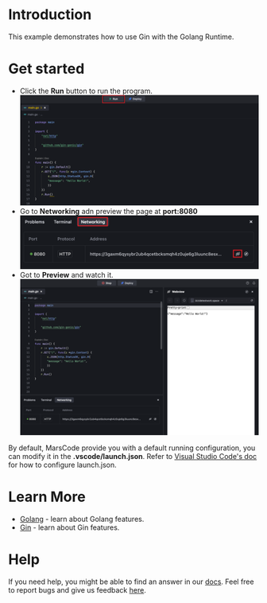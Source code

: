 # Introduction

This example demonstrates how to use Gin with the Golang Runtime.

# Get started

- Click the **Run** button to run the program.
  ![Run](../../images/native_golang_gin/run.png)
- Go to **Networking** adn preview the page at **port:8080**
  ![Run](../../images/native_golang_gin/cloud_port.png)
- Got to **Preview** and watch it.
  ![Preview](../../images/native_golang_gin/preview.png)

By default, MarsCode provide you with a default running configuration, you can modify it in the **.vscode/launch.json**. Refer to [Visual Studio Code's doc](https://code.visualstudio.com/docs/editor/debugging) for how to configure launch.json.

# Learn More

- [Golang](https://go.dev/learn/) - learn about Golang features.
- [Gin](https://gin-gonic.com/docs/) - learn about Gin features.

# Help

If you need help, you might be able to find an answer in our [docs](https://docs.marscode.com/). Feel free to report bugs and give us feedback [here](https://discord.gg/qtVMXEDbRw).
